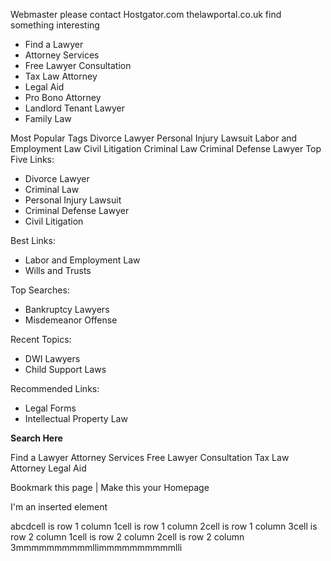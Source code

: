 Webmaster please contact Hostgator.com thelawportal.co.uk find something interesting

*   Find a Lawyer
*   Attorney Services
*   Free Lawyer Consultation
*   Tax Law Attorney
*   Legal Aid
*   Pro Bono Attorney
*   Landlord Tenant Lawyer
*   Family Law

Most Popular Tags Divorce Lawyer Personal Injury Lawsuit Labor and Employment Law Civil Litigation Criminal Law Criminal Defense Lawyer Top Five Links:

*   Divorce Lawyer
*   Criminal Law
*   Personal Injury Lawsuit
*   Criminal Defense Lawyer
*   Civil Litigation

Best Links:

*   Labor and Employment Law
*   Wills and Trusts

Top Searches:

*   Bankruptcy Lawyers
*   Misdemeanor Offense

Recent Topics:

*   DWI Lawyers
*   Child Support Laws

Recommended Links:

*   Legal Forms
*   Intellectual Property Law

**Search Here**

Find a Lawyer Attorney Services Free Lawyer Consultation Tax Law Attorney Legal Aid  
  
Bookmark this page | Make this your Homepage

I'm an inserted element

abcdcell is row 1 column 1cell is row 1 column 2cell is row 1 column 3cell is row 2 column 1cell is row 2 column 2cell is row 2 column 3mmmmmmmmmmllimmmmmmmmmmlli